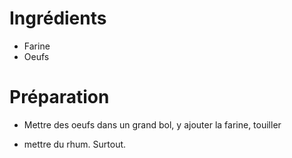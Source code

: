 # Ingrédients
- Farine
- Oeufs

# Préparation
- Mettre des oeufs dans un grand bol, y ajouter la farine, touiller

- mettre du rhum. Surtout.